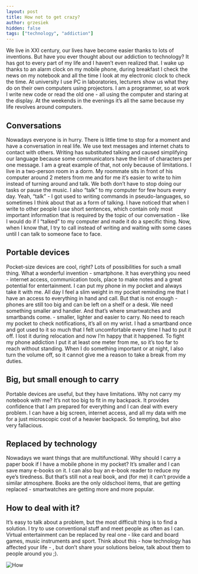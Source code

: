 ```yaml
---
layout: post
title: How not to get crazy?
author: grzesiek
hidden: false
tags: ["technology", "addiction"]
---
```


We live in XXI century, our lives have become easier thanks to lots of inventions. But have you ever thought about our addiction to technology? It has got to every part of my life and I haven’t even realized that. I wake up thanks to an alarm clock on my mobile phone, during breakfast I check the news on my notebook and all the time I look at my electronic clock to check the time. At university I use PC in laboratories, lecturers show us what they do on their own computers using projectors. I am a programmer, so at work I write new code or read the old one - all using the computer and staring at the display. At the weekends in the evenings it’s all the same because my life revolves around computers.


## Conversations

Nowadays everyone is in hurry. There is little time to stop for a moment and have a conversation in real life. We use text messages  and internet chats to contact with others. Writing has substituted talking and caused simplifying our language because some communicators have the limit of characters per one message. I am a great example of that, not only because of limitations. I live in a two-person room in a dorm. My roommate sits in front of his computer around 2 meters from me and for me it’s easier to write to him instead of turning around and talk. We both don’t have to stop doing our tasks or pause the music. I also “talk” to my computer for few hours every day. Yeah, “talk” - I got used to writing commands in pseudo-languages, so sometimes I  think about that as a form of talking. I have noticed that when I write to other people I use short sentences, which contain only most important information that is required by the topic of our conversation - like I would do if I “talked” to my computer and made it do a specific thing. Now, when I know that, I try to call instead of writing and waiting with some cases until I can talk to someone face to face.


## Portable devices


Pocket-size devices are cool, right? Lots of possibilities for such a small thing. What a wonderful invention - smartphone. It has everything you need - internet access, communication tools, place to make notes and a great potential for entertainment. I can put my phone in my pocket and  always take it with me. All day I feel a slim weight in my pocket reminding me that I have an access to everything in hand and call. But that is not enough - phones are still too big and can be left on a shelf or a desk. We need something smaller and handier. And that’s where smartwatches and   smartbands come. - smaller, lighter and easier to carry. No need to reach my pocket to check notifications, it’s all on my wrist. I had a smartband once and got used to it so much that I felt uncomfortable every time I had to put it off. I lost it during relocation and now I’m happy that it happened. To fight my phone addiction I put it at least one meter from me, so it’s too far to reach without standing. When I do something important or at night, I also turn the volume off, so it cannot give me a reason to take a break from my duties. 


## Big, but small enough to carry

Portable devices are useful, but they have limitations. Why not carry my notebook with me? It’s not too big to fit  in my backpack. It provides confidence that I am prepared for everything and I can deal with every problem. I can have a big screen, internet access, and all my data with me  for a just microscopic cost of a heavier backpack. So tempting, but also very fallacious.


## Replaced by technology

Nowadays we want things that are multifunctional. Why should I carry a paper book if I have a mobile phone in my pocket? It’s smaller and I can save many e-books on it. I can also buy an e-book reader to reduce my eye’s tiredness. But that’s still not a real book, and (for me) it can’t provide a similar atmosphere. Books are the only oldschool items, that are getting replaced -  smartwatches are getting more and more popular.
 
 
## How to deal with it?

It’s easy to talk about a  problem, but the most difficult thing is to find a solution. I try to use conventional stuff and meet people as often as I can. Virtual entertainment can be replaced by real one - like card and board games, music instruments and sport. Think about this - how technology has affected your life - , but don’t share your solutions below, talk about them to people around you ;).

![How](/images/how-not-to-get-crazy/how.png)
